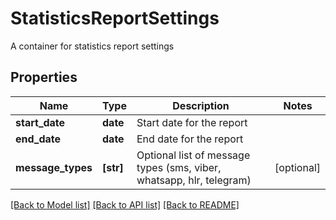 # StatisticsReportSettings

A container for statistics report settings
## Properties
Name | Type | Description | Notes
------------ | ------------- | ------------- | -------------
**start_date** | **date** | Start date for the report | 
**end_date** | **date** | End date for the report | 
**message_types** | **[str]** | Optional list of message types (sms, viber, whatsapp, hlr, telegram) | [optional] 

[[Back to Model list]](../README.md#documentation-for-models) [[Back to API list]](../README.md#documentation-for-api-endpoints) [[Back to README]](../README.md)


